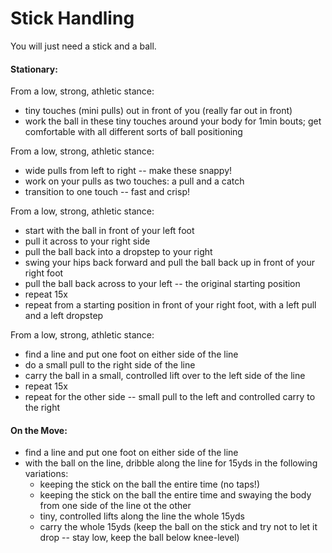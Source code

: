 # Stick Handling

You will just need a stick and a ball.

#### Stationary:
From a low, strong, athletic stance:
- tiny touches (mini pulls) out in front of you (really far out in front)
- work the ball in these tiny touches around your body for 1min bouts; get comfortable with all different sorts of ball positioning

From a low, strong, athletic stance:
- wide pulls from left to right -- make these snappy!
- work on your pulls as two touches: a pull and a catch
- transition to one touch -- fast and crisp!

From a low, strong, athletic stance:
- start with the ball in front of your left foot
- pull it across to your right side
- pull the ball back into a dropstep to your right
- swing your hips back forward and pull the ball back up in front of your right foot
- pull the ball back across to your left -- the original starting position
- repeat 15x
- repeat from a starting position in front of your right foot, with a left pull and a left dropstep

From a low, strong, athletic stance:
- find a line and put one foot on either side of the line
- do a small pull to the right side of the line
- carry the ball in a small, controlled lift over to the left side of the line
- repeat 15x
- repeat for the other side -- small pull to the left and controlled carry to the right

#### On the Move:
- find a line and put one foot on either side of the line
- with the ball on the line, dribble along the line for 15yds in the following variations:
  - keeping the stick on the ball the entire time (no taps!)
  - keeping the stick on the ball the entire time and swaying the body from one side of the line ot the other
  - tiny, controlled lifts along the line the whole 15yds
  - carry the whole 15yds (keep the ball on the stick and try not to let it drop -- stay low, keep the ball below knee-level)